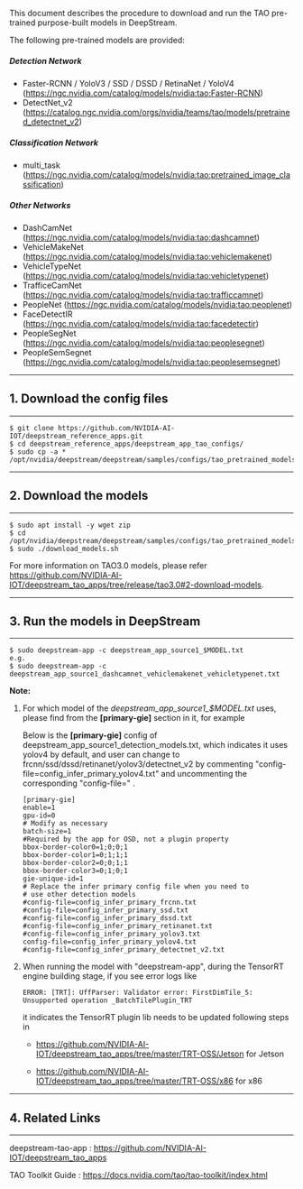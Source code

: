This document describes the procedure to download and run the TAO pre-trained purpose-built models in DeepStream.

The following pre-trained models are provided:

##### Detection Network

- Faster-RCNN / YoloV3 / SSD / DSSD / RetinaNet / YoloV4  (https://ngc.nvidia.com/catalog/models/nvidia:tao:Faster-RCNN)
- DetectNet_v2 (https://catalog.ngc.nvidia.com/orgs/nvidia/teams/tao/models/pretrained_detectnet_v2)

##### Classification Network

- multi_task (https://ngc.nvidia.com/catalog/models/nvidia:tao:pretrained_image_classification)

##### Other Networks

- DashCamNet (https://ngc.nvidia.com/catalog/models/nvidia:tao:dashcamnet)
- VehicleMakeNet (https://ngc.nvidia.com/catalog/models/nvidia:tao:vehiclemakenet)
- VehicleTypeNet (https://ngc.nvidia.com/catalog/models/nvidia:tao:vehicletypenet)
- TrafficeCamNet (https://ngc.nvidia.com/catalog/models/nvidia:tao:trafficcamnet)
- PeopleNet (https://ngc.nvidia.com/catalog/models/nvidia:tao:peoplenet)
- FaceDetectIR (https://ngc.nvidia.com/catalog/models/nvidia:tao:facedetectir)
- PeopleSegNet (https://ngc.nvidia.com/catalog/models/nvidia:tao:peoplesegnet)
- PeopleSemSegnet (https://ngc.nvidia.com/catalog/models/nvidia:tao:peoplesemsegnet)

*******************************************************************************************
## 1. Download the config files

*******************************************************************************************
```
$ git clone https://github.com/NVIDIA-AI-IOT/deepstream_reference_apps.git
$ cd deepstream_reference_apps/deepstream_app_tao_configs/
$ sudo cp -a * /opt/nvidia/deepstream/deepstream/samples/configs/tao_pretrained_models/
```

*******************************************************************************
## 2. Download the models

*******************************************************************************
```
$ sudo apt install -y wget zip
$ cd /opt/nvidia/deepstream/deepstream/samples/configs/tao_pretrained_models/
$ sudo ./download_models.sh
```

For more information on TAO3.0 models,
please refer https://github.com/NVIDIA-AI-IOT/deepstream_tao_apps/tree/release/tao3.0#2-download-models.



*******************************************************************************
## 3. Run the models in DeepStream

*******************************************************************************
```
$ sudo deepstream-app -c deepstream_app_source1_$MODEL.txt
e.g.
$ sudo deepstream-app -c deepstream_app_source1_dashcamnet_vehiclemakenet_vehicletypenet.txt
```

**Note:**

1. For which model of the *deepstream_app_source1_$MODEL.txt* uses, please find from the **[primary-gie]** section in it, for example

   Below is the **[primary-gie]** config of deepstream_app_source1_detection_models.txt, which indicates it uses yolov4 by default, and user can change to frcnn/ssd/dssd/retinanet/yolov3/detectnet_v2 by commenting "config-file=config_infer_primary_yolov4.txt" and uncommenting the corresponding "config-file=" .

   ```
   [primary-gie]
   enable=1
   gpu-id=0
   # Modify as necessary
   batch-size=1
   #Required by the app for OSD, not a plugin property
   bbox-border-color0=1;0;0;1
   bbox-border-color1=0;1;1;1
   bbox-border-color2=0;0;1;1
   bbox-border-color3=0;1;0;1
   gie-unique-id=1
   # Replace the infer primary config file when you need to
   # use other detection models
   #config-file=config_infer_primary_frcnn.txt
   #config-file=config_infer_primary_ssd.txt
   #config-file=config_infer_primary_dssd.txt
   #config-file=config_infer_primary_retinanet.txt
   #config-file=config_infer_primary_yolov3.txt
   config-file=config_infer_primary_yolov4.txt
   #config-file=config_infer_primary_detectnet_v2.txt
   ```

2. When running the model with "deepstream-app", during the TensorRT engine building stage, if you see error logs like 

   `ERROR: [TRT]: UffParser: Validator error: FirstDimTile_5: Unsupported operation _BatchTilePlugin_TRT`

   it indicates the TensorRT plugin lib needs to be updated following steps in 

    - https://github.com/NVIDIA-AI-IOT/deepstream_tao_apps/tree/master/TRT-OSS/Jetson for Jetson 

    - https://github.com/NVIDIA-AI-IOT/deepstream_tao_apps/tree/master/TRT-OSS/x86 for x86 


*******************************************************************************
## 4. Related Links

*******************************************************************************
deepstream-tao-app : https://github.com/NVIDIA-AI-IOT/deepstream_tao_apps 

TAO Toolkit Guide : https://docs.nvidia.com/tao/tao-toolkit/index.html 

